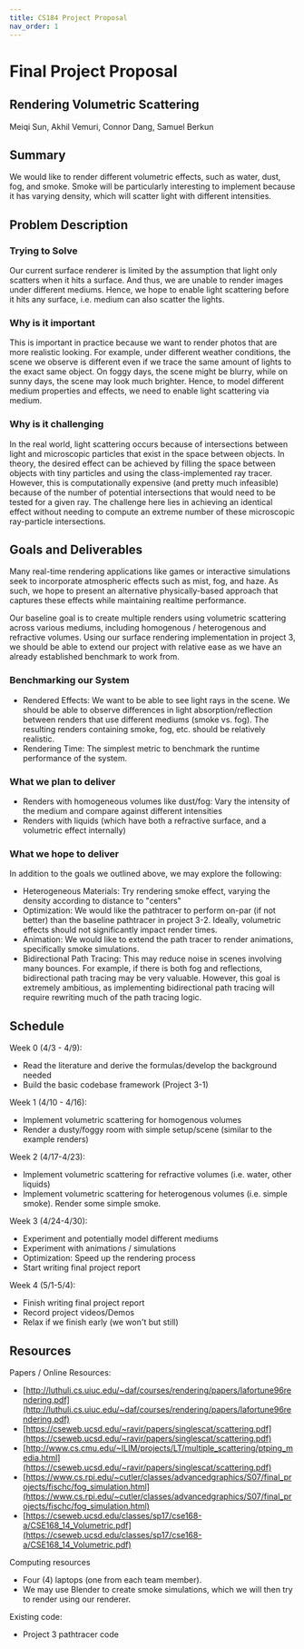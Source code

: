 ```yaml
---
title: CS184 Project Proposal
nav_order: 1
---
```



# Final Project Proposal

## Rendering Volumetric Scattering

Meiqi Sun, Akhil Vemuri, Connor Dang, Samuel Berkun  

## Summary

We would like to render different volumetric effects, such as water, dust, fog, and smoke. Smoke will be particularly interesting to implement because it has varying density, which will scatter light with different intensities. 

## Problem Description 
### Trying to Solve
Our current surface renderer is limited by the assumption that light only scatters when it hits a surface. And thus, we are unable to render images under different mediums. Hence, we hope to enable light scattering before it hits any surface, i.e. medium can also scatter the lights.

### Why is it important
This is important in practice because we want to render photos that are more realistic looking. For example, under different weather conditions, the scene we observe is different even if we trace the same amount of lights to the exact same object. On foggy days, the scene might be blurry, while on sunny days, the scene may look much brighter. Hence, to model different medium properties and effects, we need to enable light scattering via medium.

### Why is it challenging
In the real world, light scattering occurs because of intersections between light and microscopic particles that exist in the space between objects. In theory, the desired effect can be achieved by filling the space between objects with tiny particles and using the class-implemented ray tracer. However, this is computationally expensive (and pretty much infeasible) because of the number of potential intersections that would need to be tested for a given ray. The challenge here lies in achieving an identical effect without needing to compute an extreme number of these microscopic ray-particle intersections.


## Goals and Deliverables
Many real-time rendering applications like games or interactive simulations seek to incorporate atmospheric effects such as mist, fog, and haze. As such, we hope to present an alternative physically-based approach that captures these effects while maintaining realtime performance.

Our baseline goal is to create multiple renders using volumetric scattering across various mediums, including homogenous / heterogenous and refractive volumes. Using our surface rendering implementation in project 3, we should be able to extend our project with relative ease as we have an already established benchmark to work from.

### Benchmarking our System
 - Rendered Effects: We want to be able to see light rays in the scene. We should be able to observe differences in light absorption/reflection between renders that use different mediums (smoke vs. fog). The resulting renders containing smoke, fog, etc. should be relatively realistic.
 - Rendering Time: The simplest metric to benchmark the runtime performance of the system.


### What we plan to deliver
- Renders with homogeneous volumes like dust/fog: Vary the intensity of the medium and compare against different intensities
- Renders with liquids (which have both a refractive surface, and a volumetric effect internally)


### What we hope to deliver
In addition to the goals we outlined above, we may explore the following:

 - Heterogeneous Materials: Try rendering smoke effect, varying the density according to distance to "centers"
 - Optimization: We would like the pathtracer to perform on-par (if not better) than the baseline pathtracer in project 3-2. Ideally, volumetric effects should not significantly impact render times.
 - Animation: We would like to extend the path tracer to render animations, specifically smoke simulations.
 - Bidirectional Path Tracing: This may reduce noise in scenes involving many bounces. For example, if there is both fog and reflections, bidirectional path tracing may be very valuable. However, this goal is extremely ambitious, as implementing bidirectional path tracing will require rewriting much of the path tracing logic.


## Schedule

Week 0 (4/3 - 4/9):
 - Read the literature and derive the formulas/develop the background needed
 - Build the basic codebase framework (Project 3-1)

Week 1 (4/10 - 4/16):
 - Implement volumetric scattering for homogenous volumes
 - Render a dusty/foggy room with simple setup/scene (similar to the example renders)

Week 2 (4/17-4/23):
 - Implement volumetric scattering for refractive volumes (i.e. water, other liquids)
 - Implement volumetric scattering for heterogenous volumes (i.e. simple smoke). Render some simple smoke.

Week 3 (4/24-4/30):
 - Experiment and potentially model different mediums
 - Experiment with animations / simulations
 - Optimization: Speed up the rendering process
 - Start writing final project report

Week 4 (5/1-5/4):
 - Finish writing final project report
 - Record project videos/Demos
 - Relax if we finish early (we won't but still)


## Resources

Papers / Online Resources:
 - [http://luthuli.cs.uiuc.edu/~daf/courses/rendering/papers/lafortune96rendering.pdf](http://luthuli.cs.uiuc.edu/~daf/courses/rendering/papers/lafortune96rendering.pdf)
 - [https://cseweb.ucsd.edu/~ravir/papers/singlescat/scattering.pdf](https://cseweb.ucsd.edu/~ravir/papers/singlescat/scattering.pdf)
 - [http://www.cs.cmu.edu/~ILIM/projects/LT/multiple_scattering/ptping_media.html](https://cseweb.ucsd.edu/~ravir/papers/singlescat/scattering.pdf)
 - [https://www.cs.rpi.edu/~cutler/classes/advancedgraphics/S07/final_projects/fischc/fog_simulation.html](https://www.cs.rpi.edu/~cutler/classes/advancedgraphics/S07/final_projects/fischc/fog_simulation.html)
 - [https://cseweb.ucsd.edu/classes/sp17/cse168-a/CSE168_14_Volumetric.pdf](https://cseweb.ucsd.edu/classes/sp17/cse168-a/CSE168_14_Volumetric.pdf)


Computing resources
- Four (4) laptops (one from each team member).
- We may use Blender to create smoke simulations, which we will then try to render using our renderer.

Existing code:
 - Project 3 pathtracer code

